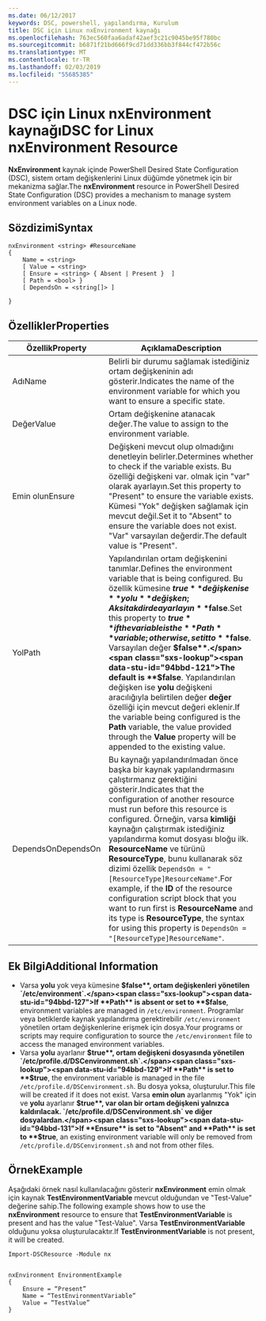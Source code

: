 ```yaml
---
ms.date: 06/12/2017
keywords: DSC, powershell, yapılandırma, Kurulum
title: DSC için Linux nxEnvironment kaynağı
ms.openlocfilehash: 763ec560faa6adaf42aef3c21c9045be95f780bc
ms.sourcegitcommit: b6871f21bd666f9cd71dd336bb3f844cf472b56c
ms.translationtype: MT
ms.contentlocale: tr-TR
ms.lasthandoff: 02/03/2019
ms.locfileid: "55685385"
---
```

# <a name="dsc-for-linux-nxenvironment-resource"></a><span data-ttu-id="94bbd-103">DSC için Linux nxEnvironment kaynağı</span><span class="sxs-lookup"><span data-stu-id="94bbd-103">DSC for Linux nxEnvironment Resource</span></span>

<span data-ttu-id="94bbd-104">**NxEnvironment** kaynak içinde PowerShell Desired State Configuration (DSC), sistem ortam değişkenlerini Linux düğümde yönetmek için bir mekanizma sağlar.</span><span class="sxs-lookup"><span data-stu-id="94bbd-104">The **nxEnvironment** resource in PowerShell Desired State Configuration (DSC) provides a mechanism to manage system environment variables on a Linux node.</span></span>

## <a name="syntax"></a><span data-ttu-id="94bbd-105">Sözdizimi</span><span class="sxs-lookup"><span data-stu-id="94bbd-105">Syntax</span></span>

```
nxEnvironment <string> #ResourceName
{
    Name = <string>
    [ Value = <string>
    [ Ensure = <string> { Absent | Present }  ]
    [ Path = <bool> }
    [ DependsOn = <string[]> ]

}
```

## <a name="properties"></a><span data-ttu-id="94bbd-106">Özellikler</span><span class="sxs-lookup"><span data-stu-id="94bbd-106">Properties</span></span>

|  <span data-ttu-id="94bbd-107">Özellik</span><span class="sxs-lookup"><span data-stu-id="94bbd-107">Property</span></span> |  <span data-ttu-id="94bbd-108">Açıklama</span><span class="sxs-lookup"><span data-stu-id="94bbd-108">Description</span></span> |
|---|---|
| <span data-ttu-id="94bbd-109">Adı</span><span class="sxs-lookup"><span data-stu-id="94bbd-109">Name</span></span>| <span data-ttu-id="94bbd-110">Belirli bir durumu sağlamak istediğiniz ortam değişkeninin adı gösterir.</span><span class="sxs-lookup"><span data-stu-id="94bbd-110">Indicates the name of the environment variable for which you want to ensure a specific state.</span></span>|
| <span data-ttu-id="94bbd-111">Değer</span><span class="sxs-lookup"><span data-stu-id="94bbd-111">Value</span></span>| <span data-ttu-id="94bbd-112">Ortam değişkenine atanacak değer.</span><span class="sxs-lookup"><span data-stu-id="94bbd-112">The value to assign to the environment variable.</span></span>|
| <span data-ttu-id="94bbd-113">Emin olun</span><span class="sxs-lookup"><span data-stu-id="94bbd-113">Ensure</span></span>| <span data-ttu-id="94bbd-114">Değişkeni mevcut olup olmadığını denetleyin belirler.</span><span class="sxs-lookup"><span data-stu-id="94bbd-114">Determines whether to check if the variable exists.</span></span> <span data-ttu-id="94bbd-115">Bu özelliği değişkeni var. olmak için "var" olarak ayarlayın.</span><span class="sxs-lookup"><span data-stu-id="94bbd-115">Set this property to "Present" to ensure the variable exists.</span></span> <span data-ttu-id="94bbd-116">Kümesi "Yok" değişken sağlamak için mevcut değil.</span><span class="sxs-lookup"><span data-stu-id="94bbd-116">Set it to "Absent" to ensure the variable does not exist.</span></span> <span data-ttu-id="94bbd-117">"Var" varsayılan değerdir.</span><span class="sxs-lookup"><span data-stu-id="94bbd-117">The default value is "Present".</span></span>|
| <span data-ttu-id="94bbd-118">Yol</span><span class="sxs-lookup"><span data-stu-id="94bbd-118">Path</span></span>| <span data-ttu-id="94bbd-119">Yapılandırılan ortam değişkenini tanımlar.</span><span class="sxs-lookup"><span data-stu-id="94bbd-119">Defines the environment variable that is being configured.</span></span> <span data-ttu-id="94bbd-120">Bu özellik kümesine **$true** değişken ise **yolu** değişken; Aksi takdirde ayarlayın **$false**.</span><span class="sxs-lookup"><span data-stu-id="94bbd-120">Set this property to **$true** if the variable is the **Path** variable; otherwise, set it to **$false**.</span></span> <span data-ttu-id="94bbd-121">Varsayılan değer **$false**.</span><span class="sxs-lookup"><span data-stu-id="94bbd-121">The default is **$false**.</span></span> <span data-ttu-id="94bbd-122">Yapılandırılan değişken ise **yolu** değişkeni aracılığıyla belirtilen değer **değer** özelliği için mevcut değeri eklenir.</span><span class="sxs-lookup"><span data-stu-id="94bbd-122">If the variable being configured is the **Path** variable, the value provided through the **Value** property will be appended to the existing value.</span></span>|
| <span data-ttu-id="94bbd-123">DependsOn</span><span class="sxs-lookup"><span data-stu-id="94bbd-123">DependsOn</span></span> | <span data-ttu-id="94bbd-124">Bu kaynağı yapılandırılmadan önce başka bir kaynak yapılandırmasını çalıştırmanız gerektiğini gösterir.</span><span class="sxs-lookup"><span data-stu-id="94bbd-124">Indicates that the configuration of another resource must run before this resource is configured.</span></span> <span data-ttu-id="94bbd-125">Örneğin, varsa **kimliği** kaynağın çalıştırmak istediğiniz yapılandırma komut dosyası bloğu ilk. **ResourceName** ve türünü **ResourceType**, bunu kullanarak söz dizimi özellik `DependsOn = "[ResourceType]ResourceName"`.</span><span class="sxs-lookup"><span data-stu-id="94bbd-125">For example, if the **ID** of the resource configuration script block that you want to run first is **ResourceName** and its type is **ResourceType**, the syntax for using this property is `DependsOn = "[ResourceType]ResourceName"`.</span></span>|

## <a name="additional-information"></a><span data-ttu-id="94bbd-126">Ek Bilgi</span><span class="sxs-lookup"><span data-stu-id="94bbd-126">Additional Information</span></span>

* <span data-ttu-id="94bbd-127">Varsa **yolu** yok veya kümesine **$false**, ortam değişkenleri yönetilen `/etc/environment`.</span><span class="sxs-lookup"><span data-stu-id="94bbd-127">If **Path** is absent or set to **$false**, environment variables are managed in `/etc/environment`.</span></span> <span data-ttu-id="94bbd-128">Programlar veya betiklerde kaynak yapılandırma gerektirebilir `/etc/environment` yönetilen ortam değişkenlerine erişmek için dosya.</span><span class="sxs-lookup"><span data-stu-id="94bbd-128">Your programs or scripts may require configuration to source the `/etc/environment` file to access the managed environment variables.</span></span>
* <span data-ttu-id="94bbd-129">Varsa **yolu** ayarlanır **$true**, ortam değişkeni dosyasında yönetilen `/etc/profile.d/DSCenvironment.sh`.</span><span class="sxs-lookup"><span data-stu-id="94bbd-129">If **Path** is set to **$true**, the environment variable is managed in the file `/etc/profile.d/DSCenvironment.sh`.</span></span> <span data-ttu-id="94bbd-130">Bu dosya yoksa, oluşturulur.</span><span class="sxs-lookup"><span data-stu-id="94bbd-130">This file will be created if it does not exist.</span></span> <span data-ttu-id="94bbd-131">Varsa **emin olun** ayarlanmış "Yok" için ve **yolu** ayarlanır **$true**, var olan bir ortam değişkeni yalnızca kaldırılacak. `/etc/profile.d/DSCenvironment.sh` ve diğer dosyalardan.</span><span class="sxs-lookup"><span data-stu-id="94bbd-131">If **Ensure** is set to "Absent" and **Path** is set to **$true**, an existing environment variable will only be removed from `/etc/profile.d/DSCenvironment.sh` and not from other files.</span></span>

## <a name="example"></a><span data-ttu-id="94bbd-132">Örnek</span><span class="sxs-lookup"><span data-stu-id="94bbd-132">Example</span></span>

<span data-ttu-id="94bbd-133">Aşağıdaki örnek nasıl kullanılacağını gösterir **nxEnvironment** emin olmak için kaynak **TestEnvironmentVariable** mevcut olduğundan ve "Test-Value" değerine sahip.</span><span class="sxs-lookup"><span data-stu-id="94bbd-133">The following example shows how to use the **nxEnvironment** resource to ensure that **TestEnvironmentVariable** is present and has the value "Test-Value".</span></span> <span data-ttu-id="94bbd-134">Varsa **TestEnvironmentVariable** olduğunu yoksa oluşturulacaktır.</span><span class="sxs-lookup"><span data-stu-id="94bbd-134">If **TestEnvironmentVariable** is not present, it will be created.</span></span>

```
Import-DSCResource -Module nx


nxEnvironment EnvironmentExample
{
    Ensure = “Present”
    Name = “TestEnvironmentVariable”
    Value = “TestValue”
}
```